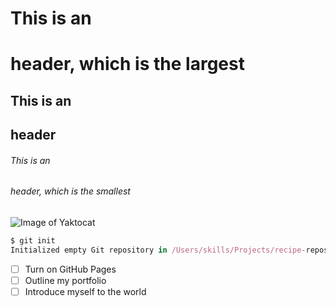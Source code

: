 # This is an <h1> header, which is the largest
## This is an <h2> header
###### This is an <h6> header, which is the smallest
  
![Image of Yaktocat](https://octodex.github.com/images/yaktocat.png)
  
``` javascript
$ git init
Initialized empty Git repository in /Users/skills/Projects/recipe-repository/.git/
```
  - [ ] Turn on GitHub Pages
- [ ] Outline my portfolio
- [ ] Introduce myself to the world
